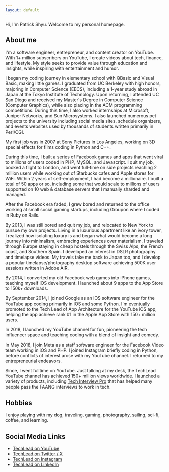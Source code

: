 ```yaml
---
layout: default
---
```


Hi, I'm Patrick Shyu. Welcome to my personal homepage.

## About me
I'm a software engineer, entrepreneur, and content creator on YouTube. With 1+ million subscribers on YouTube, I create videos about tech, finance, and lifestyle. My style seeks to provide value through education and insights, while inspiring with entertainment and humor.

I began my coding journey in elementary school with QBasic and Visual Basic, making little games. I graduated from UC Berkeley with high honors, majoring in Computer Science (EECS), including a 1-year study abroad in Japan at the Tokyo Institute of Technology. Upon returning, I attended UC San Diego and received my Master's Degree in Computer Science (Computer Graphics), while also placing in the ACM programming competitions. During this time, I also worked internships at Microsoft, Juniper Networks, and Sun Microsystems. I also launched numerous pet projects to the university including social media sites, schedule organizers, and events websites used by thousands of students written primarily in Perl/CGI.

My first job was in 2007 at Sony Pictures in Los Angeles, working on 3D special effects for films coding in Python and C++. 

During this time, I built a series of Facebook games and apps that went viral to millions of users coded in PHP, MySQL, and Javascript. I quit my job, booked a flight to London, and went full-time on side projects reaching 2 million users while working out of Starbucks cafes and Apple stores for WiFi. Within 2 years of self-employment, I had become a millionaire. I built a total of 50 apps or so, including some that would scale to millions of users supported on 10 web & database servers that I manually sharded and managed.

After the Facebook era faded, I grew bored and returned to the office working at small social gaming startups, including Groupon where I coded in Ruby on Rails.

By 2013, I was still bored and quit my job, and relocated to New York to pursue my own projects. Living in a luxurious apartment like an ivory tower, I realized how isolating luxury is and began what would become a long journey into minimalism, embracing experiences over materialism. I traveled through Europe staying in cheap hostels through the Swiss Alps, the French coast, and Southern Spain. I developed an interest in DSLR photography and timelapse videos. My travels take me back to Japan too, and I develop a popular timelapse/photography desktop software achieving 500K user sessions written in Adobe AIR.

By 2014, I converted my old Facebook web games into iPhone games, teaching myself iOS development. I launched about 9 apps to the App Store to 150k+ downloads.

By September 2014, I joined Google as an iOS software engineer for the YouTube app coding primarily in iOS and some Python. I'm eventually promoted to the Tech Lead of App Architecture for the YouTube iOS app, helping the app achieve rank #1 in the Apple App Store with 150+ million users.

In 2018, I launched my YouTube channel for fun, pioneering the tech influencer space and teaching coding with a blend of insight and comedy. 

In May 2018, I join Meta as a staff software engineer for the Facebook Video team working in iOS and PHP. I joined Instagram briefly coding in Python, before conflicts of interest arose with my YouTube channel. I returned to my entrepreneurial endeavors.

Since, I went fulltime on YouTube. Just talking at my desk, the TechLead YouTube channel has achieved 150+ million views worldwide. I launched a variety of products, including [Tech Interview Pro](https://techinterviewpro.com/) that has helped many people pass the FAANG interviews to work in tech.

## Hobbies
I enjoy playing with my dog, traveling, gaming, photography, sailing, sci-fi, coffee, and learning.

## Social Media Links
* [TechLead on YouTube](https://www.youtube.com/techlead)
* [TechLead on Twitter / X](https://x.com/techleadhd/)
* [TechLead on Instagram](https://instagram.com/techleadhd)
* [TechLead on LinkedIn](https://www.linkedin.com/in/shyup)
